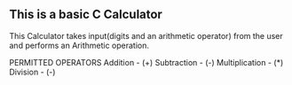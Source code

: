 This is a basic C Calculator 
--------------
This Calculator takes input(digits and an arithmetic operator) from the user and performs an Arithmetic operation.

PERMITTED OPERATORS
Addition - (+)
Subtraction - (-)
Multiplication - (*)
Division - (-)
